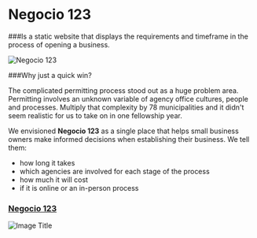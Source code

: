 # **Negocio 123**
###Is a static website that displays the requirements and timeframe in the process of opening a business.

![Negocio 123](http://cl.ly/WIa3/Slides_Negocio_Venn_Fit.png)

###Why just a quick win?

The complicated permitting process stood out as a huge problem area. Permitting involves an unknown variable of agency office cultures, people and processes. Multiply that complexity by 78 municipalities and it didn't seem realistic for us to take on in one fellowship year.

We envisioned **Negocio 123** as a single place that helps small business owners make informed decisions when establishing their business. We tell them:
* how long it takes
* which agencies are involved for each stage of the process
* how much it will cost
* if it is online or an in-person process

### [Negocio 123](http://negocio123.herokuapp.com/)


![Image Title](http://cl.ly/WIBI/serve.png)


